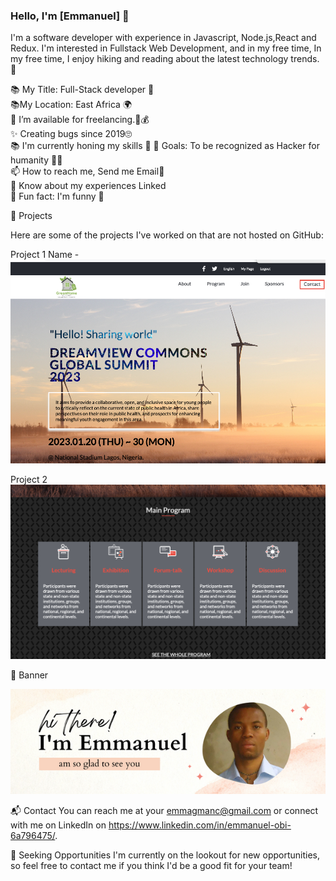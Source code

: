 ### Hello, I'm [Emmanuel] 👋
I'm a software developer with experience in Javascript, Node.js,React and Redux. I'm interested in Fullstack Web Development, and in my free time, In my free time, I enjoy hiking and reading about the latest technology trends. 👋

📚 My Title: Full-Stack developer 🧰 <br>
📚My Location: East Africa 🌍<br>
🤝 I’m available for freelancing.💸💰<br>
✨ Creating bugs since 2019🙄<br>
📚 I'm currently honing my skills 🍧
🎯 Goals: To be recognized as Hacker for humanity 👌🏼<br>
📫 How to reach me, Send me Email📧<br>
🔗 Know about my experiences Linked<br>
🎲 Fun fact: I'm funny 🤣


🔗 Projects

Here are some of the projects I've worked on that are not hosted on GitHub:

Project 1 Name - ![alt text](images/Screenshot%202023-02-09%20at%2021.00.32.png)


Project 2 ![alt text](images/Screenshot%202023-02-09%20at%2021.01.07.png)


🎨 Banner

![banner](images/am%20so%20glad%20to%20see%20you.png)


📬 Contact
You can reach me at your emmagmanc@gmail.com or connect with me on LinkedIn on https://www.linkedin.com/in/emmanuel-obi-6a796475/.

🔎 Seeking Opportunities
I'm currently on the lookout for new opportunities, so feel free to contact me if you think I'd be a good fit for your team!

